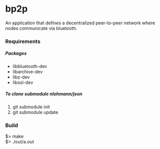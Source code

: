 # bp2p
An application that defines a decentralized peer-to-peer network where nodes communicate via bluetooth. 

### Requirements

##### Packages
* libbluetooth-dev
* libarchive-dev
* libz-dev
* libssl-dev

##### To clone submodule nlohmann/json
1. git submodule init
2. git submodule update

### Build
$> make<br>
$> ./out/a.out


